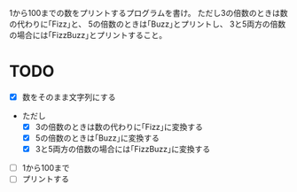 1から100までの数をプリントするプログラムを書け。 ただし3の倍数のときは数の代わりに｢Fizz｣と、 5の倍数のときは｢Buzz｣とプリントし、 3と5両方の倍数の場合には｢FizzBuzz｣とプリントすること。

# TODO
- [x] 数をそのまま文字列にする
- ただし
  - [x] 3の倍数のときは数の代わりに｢Fizz｣に変換する
  - [x] 5の倍数のときは｢Buzz｣に変換する
  - [x] 3と5両方の倍数の場合には｢FizzBuzz｣に変換する
- [ ] 1から100まで
- [ ] プリントする
